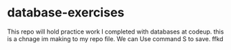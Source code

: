 # database-exercises
This repo will hold practice work I completed with databases at codeup.
this is a chnage im making to my repo file.
We can Use command S to save.
ffkd
